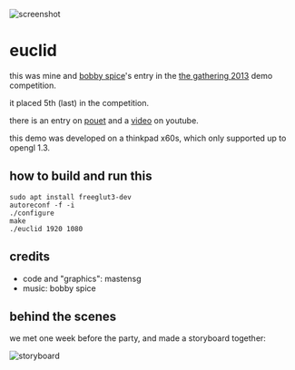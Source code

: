 ![screenshot](https://cdn.rawgit.com/mastensg/euclid/042fd727/screenshot.png)

euclid
======

this was mine and [bobby spice](http://bobbyspice.com/)'s entry in the [the
gathering 2013](http://www.pouet.net/party.php?which=43&when=2013) demo
competition.

it placed 5th (last) in the competition.

there is an entry on [pouet](http://www.pouet.net/prod.php?which=61281) and a [video](https://www.youtube.com/watch?v=xXl-sByu4rg) on youtube.

this demo was developed on a thinkpad x60s, which only supported up to opengl 1.3.

how to build and run this
-------------------------

```
sudo apt install freeglut3-dev
autoreconf -f -i
./configure
make
./euclid 1920 1080
```

credits
-------

- code and "graphics": mastensg
- music: bobby spice

behind the scenes
-----------------

we met one week before the party, and made a storyboard together:

![storyboard](https://cdn.rawgit.com/mastensg/euclid/042fd727/storyboard.png)

